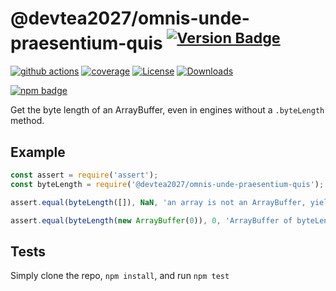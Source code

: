 # @devtea2027/omnis-unde-praesentium-quis <sup>[![Version Badge][npm-version-svg]][package-url]</sup>

[![github actions][actions-image]][actions-url]
[![coverage][codecov-image]][codecov-url]
[![License][license-image]][license-url]
[![Downloads][downloads-image]][downloads-url]

[![npm badge][npm-badge-png]][package-url]

Get the byte length of an ArrayBuffer, even in engines without a `.byteLength` method.

## Example

```js
const assert = require('assert');
const byteLength = require('@devtea2027/omnis-unde-praesentium-quis');

assert.equal(byteLength([]), NaN, 'an array is not an ArrayBuffer, yields NaN');

assert.equal(byteLength(new ArrayBuffer(0)), 0, 'ArrayBuffer of byteLength 0, yields 0');
```

## Tests
Simply clone the repo, `npm install`, and run `npm test`

[package-url]: https://npmjs.org/package/@devtea2027/omnis-unde-praesentium-quis
[npm-version-svg]: https://versionbadg.es/inspect-js/@devtea2027/omnis-unde-praesentium-quis.svg
[deps-svg]: https://david-dm.org/inspect-js/@devtea2027/omnis-unde-praesentium-quis.svg
[deps-url]: https://david-dm.org/inspect-js/@devtea2027/omnis-unde-praesentium-quis
[dev-deps-svg]: https://david-dm.org/inspect-js/@devtea2027/omnis-unde-praesentium-quis/dev-status.svg
[dev-deps-url]: https://david-dm.org/inspect-js/@devtea2027/omnis-unde-praesentium-quis#info=devDependencies
[npm-badge-png]: https://nodei.co/npm/@devtea2027/omnis-unde-praesentium-quis.png?downloads=true&stars=true
[license-image]: https://img.shields.io/npm/l/@devtea2027/omnis-unde-praesentium-quis.svg
[license-url]: LICENSE
[downloads-image]: https://img.shields.io/npm/dm/@devtea2027/omnis-unde-praesentium-quis.svg
[downloads-url]: https://npm-stat.com/charts.html?package=@devtea2027/omnis-unde-praesentium-quis
[codecov-image]: https://codecov.io/gh/inspect-js/@devtea2027/omnis-unde-praesentium-quis/branch/main/graphs/badge.svg
[codecov-url]: https://app.codecov.io/gh/inspect-js/@devtea2027/omnis-unde-praesentium-quis/
[actions-image]: https://img.shields.io/endpoint?url=https://github-actions-badge-u3jn4tfpocch.runkit.sh/inspect-js/@devtea2027/omnis-unde-praesentium-quis
[actions-url]: https://github.com/devtea2027/omnis-unde-praesentium-quis/actions
